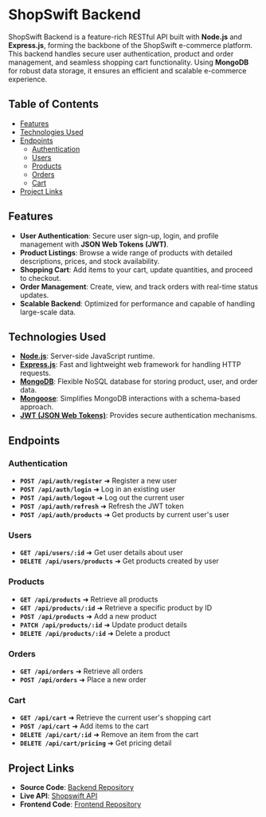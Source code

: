 # ShopSwift Backend

ShopSwift Backend is a feature-rich RESTful API built with **Node.js** and **Express.js**, forming the backbone of the
ShopSwift e-commerce platform. This backend handles secure user authentication, product and order management, and
seamless shopping cart functionality. Using **MongoDB** for robust data storage, it ensures an efficient and scalable
e-commerce experience.

## Table of Contents

- [Features](#features)
- [Technologies Used](#technologies-used)
- [Endpoints](#endpoints)
    - [Authentication](#authentication)
    - [Users](#users)
    - [Products](#products)
    - [Orders](#orders)
    - [Cart](#cart)
- [Project Links](#project-links)

## Features

- **User Authentication**: Secure user sign-up, login, and profile management with **JSON Web Tokens (JWT)**.
- **Product Listings**: Browse a wide range of products with detailed descriptions, prices, and stock availability.
- **Shopping Cart**: Add items to your cart, update quantities, and proceed to checkout.
- **Order Management**: Create, view, and track orders with real-time status updates.
- **Scalable Backend**: Optimized for performance and capable of handling large-scale data.

## Technologies Used

- **[Node.js](https://nodejs.org/)**: Server-side JavaScript runtime.
- **[Express.js](https://expressjs.com/)**: Fast and lightweight web framework for handling HTTP requests.
- **[MongoDB](https://www.mongodb.com/)**: Flexible NoSQL database for storing product, user, and order data.
- **[Mongoose](https://mongoosejs.com/)**: Simplifies MongoDB interactions with a schema-based approach.
- **[JWT (JSON Web Tokens)](https://jwt.io/)**: Provides secure authentication mechanisms.

## Endpoints

### Authentication

- **`POST /api/auth/register`**       ➜ Register a new user
- **`POST /api/auth/login`**          ➜ Log in an existing user
- **`POST /api/auth/logout`**         ➜ Log out the current user
- **`POST /api/auth/refresh`**        ➜ Refresh the JWT token
- **`POST /api/auth/products`**       ➜ Get products by current user's user

### Users

- **`GET /api/users/:id`**            ➜ Get user details about user
- **`DELETE /api/users/products`**    ➜ Get products created by user

### Products

- **`GET /api/products`**             ➜ Retrieve all products
- **`GET /api/products/:id`**         ➜ Retrieve a specific product by ID
- **`POST /api/products`**            ➜ Add a new product
- **`PATCH /api/products/:id`**       ➜ Update product details
- **`DELETE /api/products/:id`**      ➜ Delete a product

### Orders

- **`GET /api/orders`**               ➜ Retrieve all orders
- **`POST /api/orders`**              ➜ Place a new order

### Cart

- **`GET /api/cart`**                 ➜ Retrieve the current user's shopping cart
- **`POST /api/cart`**                ➜ Add items to the cart
- **`DELETE /api/cart/:id`**          ➜ Remove an item from the cart
- **`DELETE /api/cart/pricing`**      ➜ Get pricing detail

## Project Links

- **Source Code**:  [Backend Repository](https://github.com/sam4web/shopswift-backend)
- **Live API**: [Shopswift API](https://shopswift-backend-fiw1.onrender.com/)
- **Frontend Code**: [Frontend Repository](https://github.com/sam4web/shopswift-frontend)